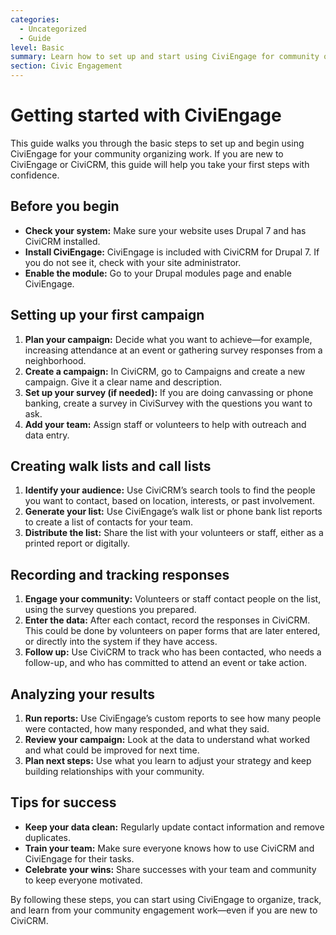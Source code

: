 ```yaml
---
categories:
  - Uncategorized
  - Guide  
level: Basic  
summary: Learn how to set up and start using CiviEngage for community organizing and civic engagement tasks in CiviCRM on Drupal 7.  
section: Civic Engagement  
---
```


# Getting started with CiviEngage

This guide walks you through the basic steps to set up and begin using CiviEngage for your community organizing work. If you are new to CiviEngage or CiviCRM, this guide will help you take your first steps with confidence.

## Before you begin

- **Check your system:** Make sure your website uses Drupal 7 and has CiviCRM installed.
- **Install CiviEngage:** CiviEngage is included with CiviCRM for Drupal 7. If you do not see it, check with your site administrator.
- **Enable the module:** Go to your Drupal modules page and enable CiviEngage.

## Setting up your first campaign

1. **Plan your campaign:** Decide what you want to achieve—for example, increasing attendance at an event or gathering survey responses from a neighborhood.
2. **Create a campaign:** In CiviCRM, go to Campaigns and create a new campaign. Give it a clear name and description.
3. **Set up your survey (if needed):** If you are doing canvassing or phone banking, create a survey in CiviSurvey with the questions you want to ask.
4. **Add your team:** Assign staff or volunteers to help with outreach and data entry.

## Creating walk lists and call lists

1. **Identify your audience:** Use CiviCRM’s search tools to find the people you want to contact, based on location, interests, or past involvement.
2. **Generate your list:** Use CiviEngage’s walk list or phone bank list reports to create a list of contacts for your team.
3. **Distribute the list:** Share the list with your volunteers or staff, either as a printed report or digitally.

## Recording and tracking responses

1. **Engage your community:** Volunteers or staff contact people on the list, using the survey questions you prepared.
2. **Enter the data:** After each contact, record the responses in CiviCRM. This could be done by volunteers on paper forms that are later entered, or directly into the system if they have access.
3. **Follow up:** Use CiviCRM to track who has been contacted, who needs a follow-up, and who has committed to attend an event or take action.

## Analyzing your results

1. **Run reports:** Use CiviEngage’s custom reports to see how many people were contacted, how many responded, and what they said.
2. **Review your campaign:** Look at the data to understand what worked and what could be improved for next time.
3. **Plan next steps:** Use what you learn to adjust your strategy and keep building relationships with your community.

## Tips for success

- **Keep your data clean:** Regularly update contact information and remove duplicates.
- **Train your team:** Make sure everyone knows how to use CiviCRM and CiviEngage for their tasks.
- **Celebrate your wins:** Share successes with your team and community to keep everyone motivated.

By following these steps, you can start using CiviEngage to organize, track, and learn from your community engagement work—even if you are new to CiviCRM.
